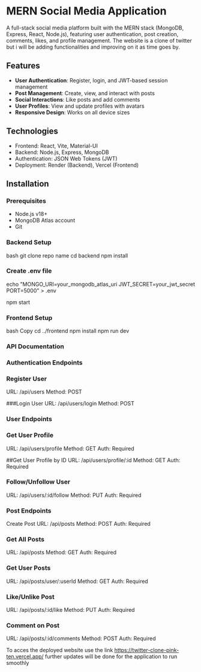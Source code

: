 # MERN Social Media Application 

A full-stack social media platform built with the MERN stack (MongoDB, Express, React, Node.js), featuring user authentication, post creation, comments, likes, and profile management. The website is a clone of twitter but i will be adding functionalities and improving on it as time goes by.



##  Features
- **User Authentication**: Register, login, and JWT-based session management
- **Post Management**: Create, view, and interact with posts
- **Social Interactions**: Like posts and add comments
- **User Profiles**: View and update profiles with avatars
- **Responsive Design**: Works on all device sizes

## Technologies
- Frontend: React, Vite, Material-UI
- Backend: Node.js, Express, MongoDB
- Authentication: JSON Web Tokens (JWT)
- Deployment: Render (Backend), Vercel (Frontend)

## Installation
### Prerequisites
- Node.js v18+
- MongoDB Atlas account
- Git

### Backend Setup
bash
git clone repo name
cd backend
npm install

### Create .env file
echo "MONGO_URI=your_mongodb_atlas_uri
JWT_SECRET=your_jwt_secret
PORT=5000" > .env

npm start


### Frontend Setup
bash
Copy
cd ../frontend
npm install
npm run dev


### API Documentation
### Authentication Endpoints
### Register User
URL: /api/users
Method: POST

###Login User
URL: /api/users/login
Method: POST

### User Endpoints
### Get User Profile
URL: /api/users/profile
Method: GET
Auth: Required

##Get User Profile by ID
URL: /api/users/profile/:id
Method: GET
Auth: Required

### Follow/Unfollow User
URL: /api/users/:id/follow
Method: PUT
Auth: Required

### Post Endpoints
Create Post
URL: /api/posts
Method: POST
Auth: Required

### Get All Posts
URL: /api/posts
Method: GET
Auth: Required

### Get User Posts
URL: /api/posts/user/:userId
Method: GET
Auth: Required

### Like/Unlike Post
URL: /api/posts/:id/like
Method: PUT
Auth: Required

### Comment on Post
URL: /api/posts/:id/comments
Method: POST
Auth: Required

To acces the deployed website use the link https://twitter-clone-pink-ten.vercel.app/ further updates will be done for the application to run smoothly
